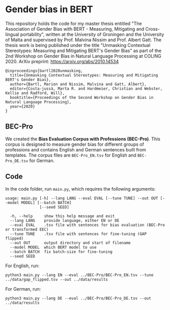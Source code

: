 # Gender bias in BERT
This repository holds the code for my master thesis entitled "The Association of Gender Bias with BERT - Measuring, Mitigating and Cross-lingual portability", written at the University of Groningen and the University of Malta and supervised by Prof. Malvina Nissim and Prof. Albert Gatt. The thesis work is being published under the title "Unmasking Contextual Stereotypes: Measuring and Mitigating BERT's Gender Bias" as part of the 2nd Workshop on Gender Bias in Natural Language Processing at COLING 2020. ArXiv preprint: https://arxiv.org/abs/2010.14534
```
@inproceedings{bartl2020unmasking,
  title={Unmasking Contextual Stereotypes: Measuring and Mitigating BERT's Gender Bias},
  author={Bartl, Marion and Nissim, Malvina and Gatt, Albert},
  editor={Costa-jussà, Marta R. and Hardmeier, Christian and Webster, Kellie and Radford, Will},
  booktitle={Proceedings of the Second Workshop on Gender Bias in Natural Language Processing},
  year={2020}
}

```

## BEC-Pro

We created the **Bias Evaluation Corpus with Professions (BEC-Pro)**. This corpus is designed to measure gender bias for different groups of professions and contains English and German sentences built from templates. The corpus files are `BEC-Pro_EN.tsv` for English and `BEC-Pro_DE.tsv` for German.

## Code

In the code folder, run `main.py`, which requires the following arguments:
```
usage: main.py [-h] --lang LANG --eval EVAL [--tune TUNE] --out OUT [--model MODEL] [--batch BATCH]
               [--seed SEED]

  -h, --help     show this help message and exit
  --lang LANG    provide language, either EN or DE
  --eval EVAL    .tsv file with sentences for bias evaluation (BEC-Pro or transformed EEC)
  --tune TUNE    .tsv file with sentences for fine-tuning (GAP flipped)
  --out OUT      output directory and start of filename
  --model MODEL  which BERT model to use 
  --batch BATCH  fix batch-size for fine-tuning 
  --seed SEED
```

For English, run:
```
python3 main.py --lang EN --eval ../BEC-Pro/BEC-Pro_EN.tsv --tune ../data/gap_flipped.tsv --out ../data/results
```
For German, run:
```
python3 main.py --lang DE --eval ../BEC-Pro/BEC-Pro_DE.tsv --out ../data/results
```

